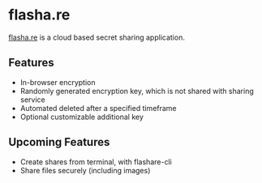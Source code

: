 # flasha.re

[flasha.re](https://flasha.re) is a cloud based secret sharing application.

## Features
- In-browser encryption
- Randomly generated encryption key, which is not shared with sharing service
- Automated deleted after a specified timeframe
- Optional customizable additional key

## Upcoming Features
- Create shares from terminal, with flashare-cli
- Share files securely (including images)
